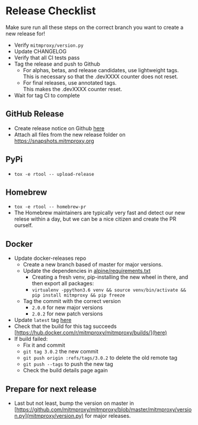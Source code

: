 # Release Checklist

Make sure run all these steps on the correct branch you want to create a new release for!
- Verify `mitmproxy/version.py`
- Update CHANGELOG
- Verify that all CI tests pass
- Tag the release and push to Github
  - For alphas, betas, and release candidates, use lightweight tags.  
    This is necessary so that the .devXXXX counter does not reset.
  - For final releases, use annotated tags.  
    This makes the .devXXXX counter reset.
- Wait for tag CI to complete

## GitHub Release
- Create release notice on Github [here](https://github.com/mitmproxy/mitmproxy/releases/new)
- Attach all files from the new release folder on https://snapshots.mitmproxy.org

## PyPi
- `tox -e rtool -- upload-release`

## Homebrew
- `tox -e rtool -- homebrew-pr`
- The Homebrew maintainers are typically very fast and detect our new relese within a day, but we can be a nice citizen and create the PR ourself.

## Docker
- Update docker-releases repo
  - Create a new branch based of master for major versions.
  - Update the dependencies in [alpine/requirements.txt](https://github.com/mitmproxy/docker-releases/commit/3d6a9989fde068ad0aea257823ac3d7986ff1613#diff-9b7e0eea8ae74688b1ac13ea080549ba)
    * Creating a fresh venv, pip-installing the new wheel in there, and then export all packages:
    * `virtualenv -ppython3.6 venv && source venv/bin/activate && pip install mitmproxy && pip freeze`
  - Tag the commit with the correct version
    * `2.0.0` for new major versions
    * `2.0.2` for new patch versions
- Update `latest` tag [here](https://hub.docker.com/r/mitmproxy/mitmproxy/~/settings/automated-builds/)
- Check that the build for this tag succeeds [https://hub.docker.com/r/mitmproxy/mitmproxy/builds/](here)
- If build failed:
  - Fix it and commit
  - `git tag 3.0.2` the new commit
  - `git push origin :refs/tags/3.0.2` to delete the old remote tag
  - `git push --tags` to push the new tag
  - Check the build details page again

## Prepare for next release

 - Last but not least, bump the version on master in [https://github.com/mitmproxy/mitmproxy/blob/master/mitmproxy/version.py](mitmproxy/version.py) for major releases.
